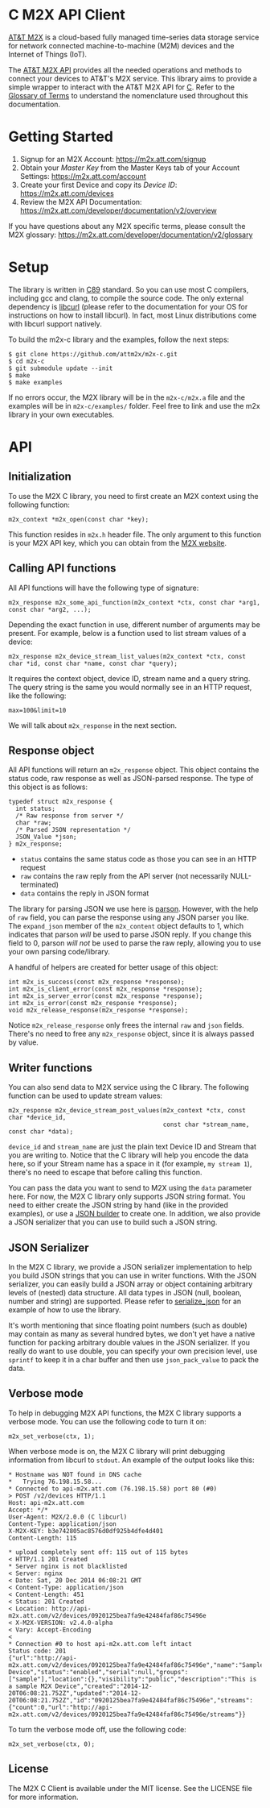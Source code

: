 C M2X API Client
=========================

[AT&T M2X](http://m2x.att.com) is a cloud-based fully managed time-series data storage service for network connected machine-to-machine (M2M) devices and the Internet of Things (IoT). 

The [AT&T M2X API](https://m2x.att.com/developer/documentation/v2/overview) provides all the needed operations and methods to connect your devices to AT&T's M2X service. This library aims to provide a simple wrapper to interact with the AT&T M2X API for [C](http://www.open-std.org/jtc1/sc22/wg14/). Refer to the [Glossary of Terms](https://m2x.att.com/developer/documentation/v2/glossary) to understand the nomenclature used throughout this documentation.


Getting Started
===============
1. Signup for an M2X Account: https://m2x.att.com/signup
2. Obtain your *Master Key* from the Master Keys tab of your Account Settings: https://m2x.att.com/account
3. Create your first Device and copy its *Device ID*: https://m2x.att.com/devices
4. Review the M2X API Documentation: https://m2x.att.com/developer/documentation/v2/overview

If you have questions about any M2X specific terms, please consult the M2X glossary: https://m2x.att.com/developer/documentation/v2/glossary


Setup
=====

The library is written in [C89](http://en.wikipedia.org/wiki/ANSI_C) standard. So you can use most C compilers, including gcc and clang, to compile the source code. The only external dependency is [libcurl](http://curl.haxx.se/libcurl/) (please refer to the documentation for your OS for instructions on how to install libcurl). In fact, most Linux distributions come with libcurl support natively.

To build the m2x-c library and the examples, follow the next steps:

```
$ git clone https://github.com/attm2x/m2x-c.git
$ cd m2x-c
$ git submodule update --init
$ make
$ make examples
```

If no errors occur, the M2X library will be in the `m2x-c/m2x.a` file and the examples will be in `m2x-c/examples/` folder. Feel free to link and use the m2x library in your own executables.

API
===

## Initialization

To use the M2X C library, you need to first create an M2X context using the following function:

```
m2x_context *m2x_open(const char *key);
```

This function resides in `m2x.h` header file. The only argument to this function is your M2X API key, which you can obtain from the [M2X website](https://m2x.att.com).

## Calling API functions

All API functions will have the following type of signature:

```
m2x_response m2x_some_api_function(m2x_context *ctx, const char *arg1, const char *arg2, ...);
```

Depending the exact function in use, different number of arguments may be present. For example, below is a function used to list stream values of a device:

```
m2x_response m2x_device_stream_list_values(m2x_context *ctx, const char *id, const char *name, const char *query);
```

It requires the context object, device ID, stream name and a query string. The query string is the same you would normally see in an HTTP request, like the following:

```
max=100&limit=10
```

We will talk about `m2x_response` in the next section.

## Response object

All API functions will return an `m2x_response` object. This object contains the status code, raw response as well as JSON-parsed response. The type of this object is as follows:

```
typedef struct m2x_response {
  int status;
  /* Raw response from server */
  char *raw;
  /* Parsed JSON representation */
  JSON_Value *json;
} m2x_response;
```

* `status` contains the same status code as those you can see in an HTTP request
* `raw` contains the raw reply from the API server (not necessarily NULL-terminated)
* `data` contains the reply in JSON format

The library for parsing JSON we use here is [parson](https://github.com/kgabis/parson). However, with the help of `raw` field, you can parse the response using any JSON parser you like. The `expand_json` member of the `m2x_content` object defaults to 1, which indicates that parson *will* be used to parse JSON reply. If you change this field to 0, parson *will not* be used to parse the raw reply, allowing you to use your own parsing code/library.

A handful of helpers are created for better usage of this object:

```
int m2x_is_success(const m2x_response *response);
int m2x_is_client_error(const m2x_response *response);
int m2x_is_server_error(const m2x_response *response);
int m2x_is_error(const m2x_response *response);
void m2x_release_response(m2x_response *response);
```

Notice `m2x_release_response` only frees the internal `raw` and `json` fields. There's no need to free any `m2x_response` object, since it is always passed by value.

## Writer functions

You can also send data to M2X service using the C library. The following function can be used to update stream values:

```
m2x_response m2x_device_stream_post_values(m2x_context *ctx, const char *device_id,
                                           const char *stream_name, const char *data);
```

`device_id` and `stream_name` are just the plain text Device ID and Stream that you are writing to. Notice that the C library will help you encode the data here, so if your Stream name has a space in it (for example, `my stream 1`), there's no need to escape that before calling this function.

You can pass the data you want to send to M2X using the `data` parameter here. For now, the M2X C library only supports JSON string format. You need to either create the JSON string by hand (like in the provided examples), or use a [JSON builder](http://www.json.org/) to create one. In addition, we also provide a JSON serializer that you can use to build such a JSON string.

## JSON Serializer

In the M2X C library, we provide a JSON serializer implementation to help you build JSON strings that you can use in writer functions. With the JSON serializer, you can easily build a JSON array or object containing arbitrary levels of (nested) data structure. All data types in JSON (null, boolean, number and string) are supported. Please refer to [serialize_json](https://github.com/attm2x/m2x-c/blob/master/examples/serialize_json.c) for an example of how to use the library.

It's worth mentioning that since floating point numbers (such as double) may contain as many as several hundred bytes, we don't yet have a native function for packing arbitrary double values in the JSON serializer. If you really do want to use double, you can specify your own precision level, use `sprintf` to keep it in a char buffer and then use `json_pack_value` to pack the data.

## Verbose mode

To help in debugging M2X API functions, the M2X C library supports a verbose mode. You can use the following code to turn it on:

```
m2x_set_verbose(ctx, 1);
```

When verbose mode is on, the M2X C library will print debugging information from libcurl to `stdout`. An example of the output looks like this:

```
* Hostname was NOT found in DNS cache
*   Trying 76.198.15.58...
* Connected to api-m2x.att.com (76.198.15.58) port 80 (#0)
> POST /v2/devices HTTP/1.1
Host: api-m2x.att.com
Accept: */*
User-Agent: M2X/2.0.0 (C libcurl)
Content-Type: application/json
X-M2X-KEY: b3e742805ac8576d0df925b4dfe4d401
Content-Length: 115

* upload completely sent off: 115 out of 115 bytes
< HTTP/1.1 201 Created
* Server nginx is not blacklisted
< Server: nginx
< Date: Sat, 20 Dec 2014 06:08:21 GMT
< Content-Type: application/json
< Content-Length: 451
< Status: 201 Created
< Location: http://api-m2x.att.com/v2/devices/0920125bea7fa9e42484faf86c75496e
< X-M2X-VERSION: v2.4.0-alpha
< Vary: Accept-Encoding
<
* Connection #0 to host api-m2x.att.com left intact
Status code: 201
{"url":"http://api-m2x.att.com/v2/devices/0920125bea7fa9e42484faf86c75496e","name":"Sample Device","status":"enabled","serial":null,"groups":["sample"],"location":{},"visibility":"public","description":"This is a sample M2X Device","created":"2014-12-20T06:08:21.752Z","updated":"2014-12-20T06:08:21.752Z","id":"0920125bea7fa9e42484faf86c75496e","streams":{"count":0,"url":"http://api-m2x.att.com/v2/devices/0920125bea7fa9e42484faf86c75496e/streams"}}
```

To turn the verbose mode off, use the following code:

```
m2x_set_verbose(ctx, 0);
```

## License

The M2X C Client is available under the MIT license. See the LICENSE file for more information.
